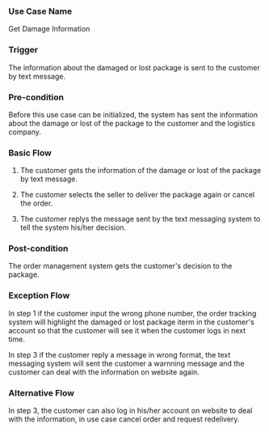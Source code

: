 ### Use Case Name

Get Damage Information



### Trigger

The information about the damaged or lost package is sent to the customer by text message.



### Pre-condition

Before this use case can be initialized, the system has sent the information about the damage or lost of the package to the customer and the logistics company.



### Basic Flow




1. The customer gets the information of the damage or lost of the package by text message.

2. The customer selects the seller to deliver the package again or cancel the order. 

3. The customer replys the message sent by the text messaging system to tell the system his/her decision.


### Post-condition

The order management system gets the customer's decision to the package.



### Exception Flow

In step 1 if the customer input the wrong phone number, the order tracking system will highlight the damaged or lost package iterm in the customer's account so that the customer will see it when the customer logs in next time.

In step 3 if the customer reply a message in wrong format, the text messaging system will sent the customer a warnning message and the customer can deal with the information on website again.


### Alternative Flow

In step 3, the customer can also log in his/her account on website to deal with the information, in use case cancel order and request redelivery. 